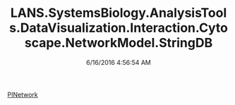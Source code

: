 ﻿---
title: LANS.SystemsBiology.AnalysisTools.DataVisualization.Interaction.Cytoscape.NetworkModel.StringDB
date: 6/16/2016 4:56:54 AM
---

[PINetwork](T-LANS.SystemsBiology.AnalysisTools.DataVisualization.Interaction.Cytoscape.NetworkModel.StringDB.PINetwork.html)
